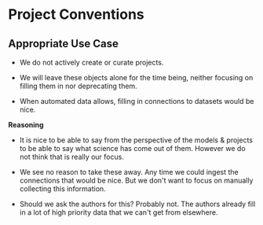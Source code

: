 # Project Conventions

## Appropriate Use Case

- We do not actively create or curate projects.

- We will leave these objects alone for the time being, neither focusing on filling them in nor deprecating them.

- When automated data allows, filling in connections to datasets would be nice.

**Reasoning**

- It is nice to be able to say from the perspective of the models & projects to be able to say what science has come out of them. However we do not think that is really our focus. 

- We see no reason to take these away. Any time we could ingest the connections that would be nice. But we don't want to focus on manually collecting this information.

- Should we ask the authors for this? Probably not. The authors already fill in a lot of high priority data that we can't get from elsewhere.
